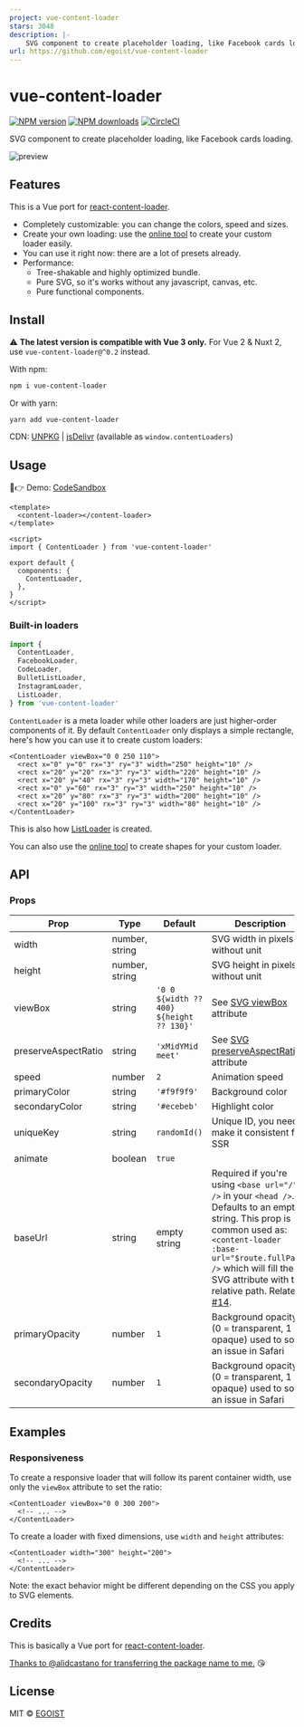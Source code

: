 ```yaml
---
project: vue-content-loader
stars: 3048
description: |-
    SVG component to create placeholder loading, like Facebook cards loading.
url: https://github.com/egoist/vue-content-loader
---
```


# vue-content-loader

[![NPM version](https://img.shields.io/npm/v/vue-content-loader.svg?style=flat)](https://npmjs.com/package/vue-content-loader) [![NPM downloads](https://img.shields.io/npm/dm/vue-content-loader.svg?style=flat)](https://npmjs.com/package/vue-content-loader) [![CircleCI](https://circleci.com/gh/egoist/vue-content-loader/tree/master.svg?style=shield)](https://circleci.com/gh/egoist/vue-content-loader/tree/master)

SVG component to create placeholder loading, like Facebook cards loading.

![preview](https://user-images.githubusercontent.com/4838076/34308760-ec55df82-e735-11e7-843b-2e311fa7b7d0.gif)

## Features

This is a Vue port for [react-content-loader](https://github.com/danilowoz/react-content-loader).

- Completely customizable: you can change the colors, speed and sizes.
- Create your own loading: use the [online tool](https://create-content-loader.now.sh/) to create your custom loader easily.
- You can use it right now: there are a lot of presets already.
- Performance:
  - Tree-shakable and highly optimized bundle.
  - Pure SVG, so it's works without any javascript, canvas, etc.
  - Pure functional components.

## Install

⚠️ **The latest version is compatible with Vue 3 only.** For Vue 2 & Nuxt 2, use `vue-content-loader@^0.2` instead.

With npm:

```bash
npm i vue-content-loader
```

Or with yarn:

```bash
yarn add vue-content-loader
```

CDN: [UNPKG](https://unpkg.com/vue-content-loader/) | [jsDelivr](https://cdn.jsdelivr.net/npm/vue-content-loader/) (available as `window.contentLoaders`)

## Usage

👀👉 Demo: [CodeSandbox](https://codesandbox.io/s/vue-content-loader-igfyf?file=/src/App.vue)

```vue
<template>
  <content-loader></content-loader>
</template>

<script>
import { ContentLoader } from 'vue-content-loader'

export default {
  components: {
    ContentLoader,
  },
}
</script>
```

### Built-in loaders

```js
import {
  ContentLoader,
  FacebookLoader,
  CodeLoader,
  BulletListLoader,
  InstagramLoader,
  ListLoader,
} from 'vue-content-loader'
```

`ContentLoader` is a meta loader while other loaders are just higher-order components of it. By default `ContentLoader` only displays a simple rectangle, here's how you can use it to create custom loaders:

```vue
<ContentLoader viewBox="0 0 250 110">
  <rect x="0" y="0" rx="3" ry="3" width="250" height="10" />
  <rect x="20" y="20" rx="3" ry="3" width="220" height="10" />
  <rect x="20" y="40" rx="3" ry="3" width="170" height="10" />
  <rect x="0" y="60" rx="3" ry="3" width="250" height="10" />
  <rect x="20" y="80" rx="3" ry="3" width="200" height="10" />
  <rect x="20" y="100" rx="3" ry="3" width="80" height="10" />
</ContentLoader>
```

This is also how [ListLoader](./src/ListLoader.js) is created.

You can also use the [online tool](http://danilowoz.com/create-vue-content-loader/) to create shapes for your custom loader.

## API

### Props

| Prop                | Type           | Default                                  | Description                                                                                                                                                                                                                                                                                                 |
| ------------------- | -------------- | ---------------------------------------- | ----------------------------------------------------------------------------------------------------------------------------------------------------------------------------------------------------------------------------------------------------------------------------------------------------------- |
| width               | number, string |                                          | SVG width in pixels without unit                                                                                                                                                                                                                                                                            |
| height              | number, string |                                          | SVG height in pixels without unit                                                                                                                                                                                                                                                                           |
| viewBox             | string         | `'0 0 ${width ?? 400} ${height ?? 130}'` | See [SVG viewBox](https://developer.mozilla.org/en-US/docs/Web/SVG/Attribute/viewBox) attribute                                                                                                                                                                                                             |
| preserveAspectRatio | string         | `'xMidYMid meet'`                        | See [SVG preserveAspectRatio](https://developer.mozilla.org/en-US/docs/Web/SVG/Attribute/preserveAspectRatio) attribute                                                                                                                                                                                     |
| speed               | number         | `2`                                      | Animation speed                                                                                                                                                                                                                                                                                             |
| primaryColor        | string         | `'#f9f9f9'`                              | Background color                                                                                                                                                                                                                                                                                            |
| secondaryColor      | string         | `'#ecebeb'`                              | Highlight color                                                                                                                                                                                                                                                                                             |
| uniqueKey           | string         | `randomId()`                             | Unique ID, you need to make it consistent for SSR                                                                                                                                                                                                                                                           |
| animate             | boolean        | `true`                                   |                                                                                                                                                                                                                                                                                                             |
| baseUrl             | string         | empty string                             | Required if you're using `<base url="/" />` in your `<head />`. Defaults to an empty string. This prop is common used as: `<content-loader :base-url="$route.fullPath" />` which will fill the SVG attribute with the relative path. Related [#14](https://github.com/egoist/vue-content-loader/issues/14). |
| primaryOpacity      | number         | `1`                                      | Background opacity (0 = transparent, 1 = opaque) used to solve an issue in Safari                                                                                                                                                                                                                           |
| secondaryOpacity    | number         | `1`                                      | Background opacity (0 = transparent, 1 = opaque) used to solve an issue in Safari                                                                                                                                                                                                                           |

## Examples

### Responsiveness

To create a responsive loader that will follow its parent container width, use only the `viewBox` attribute to set the ratio:

```vue
<ContentLoader viewBox="0 0 300 200">
  <!-- ... -->
</ContentLoader>
```

To create a loader with fixed dimensions, use `width` and `height` attributes:

```vue
<ContentLoader width="300" height="200">
  <!-- ... -->
</ContentLoader>
```

Note: the exact behavior might be different depending on the CSS you apply to SVG elements.

## Credits

This is basically a Vue port for [react-content-loader](https://github.com/danilowoz/react-content-loader).

[Thanks to @alidcastano for transferring the package name to me.](https://github.com/egoist/vue-content-loader/issues/1) 😘

## License

MIT &copy; [EGOIST](https://github.com/egoist)

